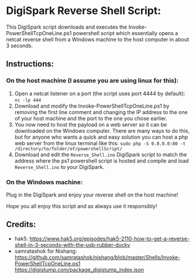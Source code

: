 # DigiSpark Reverse Shell Script:
This DigiSpark script downloads and executes the Invoke-PowerShellTcpOneLine.ps1 powershell script which essentially opens a netcat reverse shell from a Windows machine to the host computer in about 3 seconds.

## Instructions:
  ### On the host machine (I assume you are using linux for this):
  1. Open a netcat listener on a port (the script uses port 4444 by default): `nc -lp 444`
  2. Download and modify the Invoke-PowerShellTcpOneLine.ps1 by removing the first line comment and changing the IP address to the one of your host machine and the port to the one you chose earlier.
  3. You now need to host the payload on a web server so it can be downloaded on the Windows computer. There are many ways to do this, but for anyone who wants a quick and easy solution you can host a php web server from the linux terminal like this: `sudo php -S 0.0.0.0:80 -t /directory/to/folder/of/powershellScript/`
  4. Download and edit the `Reverse_Shell.ino` DigiSpark script to match the address where the ps1 powershell script is hosted and compile and load `Reverse_Shell.ino` to your DigiSpark. 
  
  ### On the Windows machine:
  Plug in the DigiSpark and enjoy your reverse shell on the host machine!
  
Hope you all enjoy this script and as always use it responsibly!

## Credits:
- hak5: https://www.hak5.org/episodes/hak5-2110-how-to-get-a-reverse-shell-in-3-seconds-with-the-usb-rubber-ducky
- samratashok for Nishang: https://github.com/samratashok/nishang/blob/master/Shells/Invoke-PowerShellTcpOneLine.ps1
https://digistump.com/package_digistump_index.json
